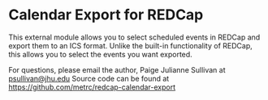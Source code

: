# Calendar Export for REDCap

This external module allows you to select scheduled events in REDCap and export them to an ICS format.
Unlike the built-in functionality of REDCap, this allows you to select the events you want exported.

For questions, please email the author, Paige Julianne Sullivan at psullivan@jhu.edu
Source code can be found at https://github.com/metrc/redcap-calendar-export 